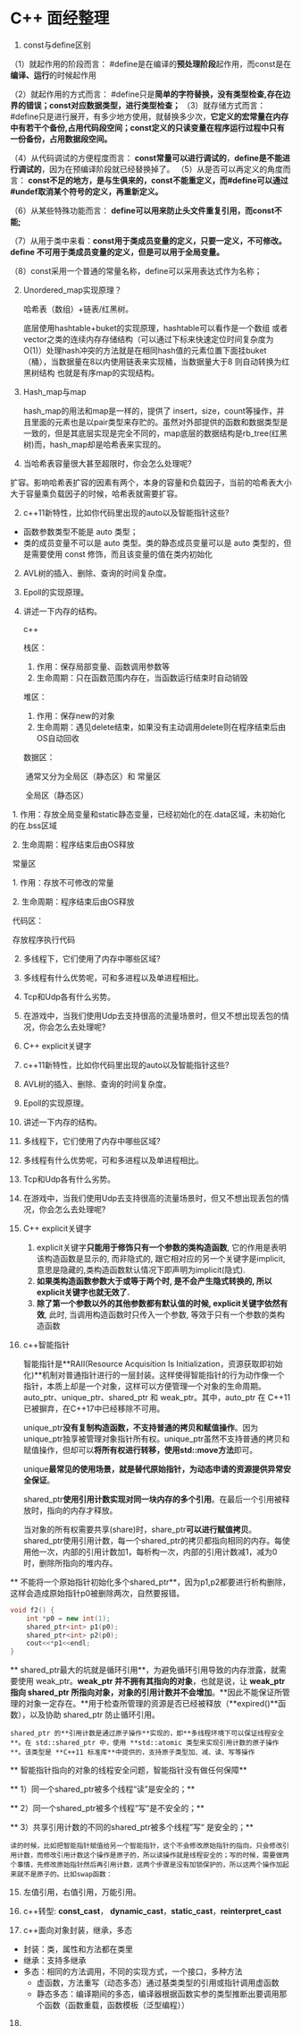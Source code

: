 # C++ 面经整理

1. const与define区别

（1）就起作用的阶段而言： #define是在编译的**预处理阶段**起作用，而const是在 **编译、运行**的时候起作用

（2）就起作用的方式而言： #define只是**简单的字符替换，没有类型检查,存在边界的错误；**const对应**数据类型，进行类型检查；**                                                                                                                                                                                                          （3）就存储方式而言：#define只是进行展开，有多少地方使用，就替换多少次，**它定义的宏常量在内存中有若干个备份,占用代码段空间；**const定义的只读变量在程序运行过程中**只有一份备份，占用数据段空间。**

（4）从代码调试的方便程度而言： **const常量可以进行调试的**，**define是不能进行调试的**，因为在预编译阶段就已经替换掉了。                                                                                                                                                                                                                    （5）从是否可以再定义的角度而言： **const不足的地方，是与生俱来的，const不能重定义，而#define可以通过#undef取消某个符号的定义，再重新定义。**

（6）从某些特殊功能而言： **define可以用来防止头文件重复引用，而const不能;**

（7）从用于类中来看：**const用于类成员变量的定义，只要一定义，不可修改。define 不可用于类成员变量的定义，但是可以用于全局变量。**

（8）const采用一个普通的常量名称，define可以采用表达式作为名称；

2. Unordered_map实现原理？

   哈希表（数组）+链表/红黑树。

   底层使用hashtable+buket的实现原理，hashtable可以看作是一个数组 或者vector之类的连续内存存储结构（可以通过下标来快速定位时间复杂度为O(1)）处理hash冲突的方法就是在相同hash值的元素位置下面挂buket（桶），当数据量在8以内使用链表来实现桶，当数据量大于8 则自动转换为红黑树结构 也就是有序map的实现结构。
3. Hash_map与map

   hash_map的用法和map是一样的，提供了 insert，size，count等操作，并且里面的元素也是以pair类型来存贮的。虽然对外部提供的函数和数据类型是一致的，但是其底层实现是完全不同的，map底层的数据结构是rb_tree(红黑树)而，hash_map却是哈希表来实现的。
4. 当哈希表容量很大甚至超限时，你会怎么处理呢?

​	扩容。影响哈希表扩容的因素有两个，本身的容量和负载因子，当前的哈希表大小大于容量乘负载因子的时候，哈希表就需要扩容。

2. c++11新特性，比如你代码里出现的auto以及智能指针这些?

- 函数参数类型不能是 auto 类型；
- 类的成员变量不可以是 auto 类型。类的静态成员变量可以是 auto 类型的，但是需要使用 const 修饰，而且该变量的值在类内初始化

2. AVL树的插入、删除、查询的时间复杂度。

3. Epoll的实现原理。

4. 讲述一下内存的结构。

   c++

   栈区：

   1. 作用：保存局部变量、函数调用参数等
   2. 生命周期：只在函数范围内存在，当函数运行结束时自动销毁

   堆区：

   1. 作用：保存new的对象
   2. 生命周期：遇见delete结束，如果没有主动调用delete则在程序结束后由OS自动回收

   数据区：

   ​	通常又分为全局区（静态区）和 常量区

   ​	全局区（静态区）

​			1. 作用：存放全局变量和static静态变量，已经初始化的在.data区域，未初始化的在.bss区域

​			2. 生命周期：程序结束后由OS释放

​		常量区

​			1. 作用：存放不可修改的常量

​        	2. 生命周期：程序结束后由OS释放

​		代码区：

​		存放程序执行代码

2. 多线程下，它们使用了内存中哪些区域?
3. 多线程有什么优势呢，可和多进程以及单进程相比。
4. Tcp和Udp各有什么劣势。
5. 在游戏中，当我们使用Udp去支持很高的流量场景时，但又不想出现丢包的情况，你会怎么去处理呢?
6. C++ explicit关键字
5. c++11新特性，比如你代码里出现的auto以及智能指针这些?
6. AVL树的插入、删除、查询的时间复杂度。
7. Epoll的实现原理。
8. 讲述一下内存的结构。
9. 多线程下，它们使用了内存中哪些区域?
10. 多线程有什么优势呢，可和多进程以及单进程相比。
11. Tcp和Udp各有什么劣势。
12. 在游戏中，当我们使用Udp去支持很高的流量场景时，但又不想出现丢包的情况，你会怎么去处理呢?
13. C++ explicit关键字

    1. explicit关键字**只能用于修饰只有一个参数的类构造函数**, 它的作用是表明该构造函数是显示的, 而非隐式的, 跟它相对应的另一个关键字是implicit, 意思是隐藏的,类构造函数默认情况下即声明为implicit(隐式).
    2. **如果类构造函数参数大于或等于两个时, 是不会产生隐式转换的, 所以explicit关键字也就无效了.**
    3. **除了第一个参数以外的其他参数都有默认值的时候, explicit关键字依然有效**, 此时, 当调用构造函数时只传入一个参数, 等效于只有一个参数的类构造函数

14. c++智能指针

    智能指针是**RAII(Resource Acquisition Is Initialization，资源获取即初始化)**机制对普通指针进行的一层封装。这样使得智能指针的行为动作像一个指针，本质上却是一个对象，这样可以方便管理一个对象的生命周期。auto_ptr、unique_ptr、shared_ptr 和 weak_ptr。其中，auto_ptr 在 C++11已被摒弃，在C++17中已经移除不可用。

    unique_ptr**没有复制构造函数，不支持普通的拷贝和赋值操作**。因为unique_ptr独享被管理对象指针所有权。unique_ptr虽然不支持普通的拷贝和赋值操作，但却可以**将所有权进行转移，使用std::move方法**即可。

    unique**最常见的使用场景，就是替代原始指针，为动态申请的资源提供异常安全保证**。

    shared_ptr**使用引用计数实现对同一块内存的多个引用**。在最后一个引用被释放时，指向的内存才释放。

    当对象的所有权需要共享(share)时，share_ptr**可以进行赋值拷贝**。shared_ptr使用引用计数，每一个shared_ptr的拷贝都指向相同的内存。每使用他一次，内部的引用计数加1，每析构一次，内部的引用计数减1，减为0时，删除所指向的堆内存。

**
    不能将一个原始指针初始化多个shared_ptr**，因为p1,p2都要进行析构删除，这样会造成原始指针p0被删除两次，自然要报错。

```cpp
void f2() {
    int *p0 = new int(1);
    shared_ptr<int> p1(p0);
    shared_ptr<int> p2(p0);
    cout<<*p1<<endl;
}
```

**
    shared_ptr最大的坑就是循环引用**，为避免循环引用导致的内存泄露，就需要使用 weak_ptr。**weak_ptr 并不拥有其指向的对象**，也就是说，让 **weak_ptr 指向 shared_ptr 所指向对象，对象的引用计数并不会增加**。**因此不能保证所管理的对象一定存在。**用于检查所管理的资源是否已经被释放（**expired()**函数），以及协助 shared_ptr 防止循环引用。

    shared_ptr 的**引用计数是通过原子操作**实现的，即**多线程环境下可以保证线程安全**。在 std::shared_ptr 中，使用 **std::atomic 类型来实现引用计数的原子操作**。该类型是 **C++11 标准库**中提供的，支持原子类型加、减、读、写等操作

**
    智能指针指向的对象的线程安全问题，智能指针没有做任何保障**

**
    1）同一个shared_ptr被多个线程“读”是安全的；**

**
    2）同一个shared_ptr被多个线程“写”是不安全的；**

**
    3）共享引用计数的不同的shared_ptr被多个线程”写“ 是安全的；**

    读的时候，比如把智能指针赋值给另一个智能指针，这个不会修改原始指针的指向，只会修改引用计数，而修改引用计数这个操作是原子的，所以读操作就是线程安全的；写的时候，需要做两个事情，先修改原始指针然后再引用计数，这两个步骤是没有加锁保护的，所以这两个操作加起来就不是原子的。比如swap函数：

15. 左值引用，右值引用，万能引用。

   

16. c++转型: **const_cast**， **dynamic_cast**，**static_cast**，**reinterpret_cast**

17. c++面向对象封装，继承，多态

* 封装：类，属性和方法都在类里
* 继承：支持多继承
* 多态：相同的方法调用，不同的实现方式，一个接口，多种方法
  * 虚函数，方法重写（动态多态）通过基类类型的引用或指针调用虚函数
  * 静态多态：编译期间的多态，编译器根据函数实参的类型推断出要调用那个函数（函数重载，函数模板（泛型编程））

18.
